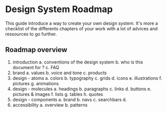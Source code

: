 # Design System Roadmap
This guide introduce a way to create your own design system. It's more a checklist of the differents chapters of your work with a lot of advices and ressources to go further.

## Roadmap overview

1. introduction
  a. conventions of the design system 
  b. who is this document for ?
  c. FAQ
2. brand
  a. values
  b. voice and tone
  c. products
3. design - atoms
  a. colors
  b. typography
  c. grids
  d. icons
  e. illustrations
  f. pictures
  g. animations
4. design - molecules
  a. headings
  b. paragraphs
  c. links
  d. buttons
  e. pictures & images
  f. lists
  g. tables
  h. quotes
5. design - components
  a. brand
  b. navs
  c. searchbars
  d. 
6. accessibility
  a. overview
  b. patterns
